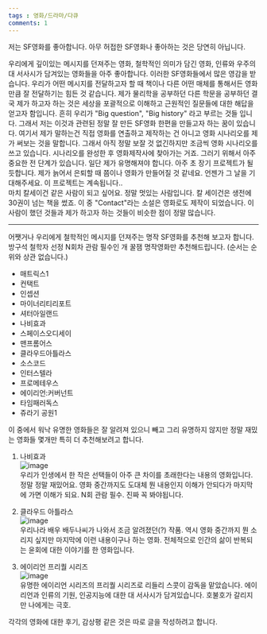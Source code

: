 ```yaml
---
tags : 영화/드라마/다큐
comments: 1
---
```


저는 SF영화를 좋아합니다. 아무 허접한 SF영화나 좋아하는 것은 당연히 아닙니다.

우리에게 깊이있는 메시지를 던져주는 영화, 철학적인 의미가 담긴 영화, 인류와 우주의 대 서사시가 담겨있는 영화들을 아주 좋아합니다. 이러한 SF영화들에서 많은 영감을 받습니다. 우리가 어떤 메시지를 전달하고자 할 때 책이나 다른 어떤 매체를 통해서든 영화만큼 잘 전달하기는 힘든 것 같습니다. 제가 물리학을 공부하던 다른 학문을 공부하던 결국 제가 하고자 하는 것은 세상을 포괄적으로 이해하고 근원적인 질문들에 대한 해답을 얻고자 함입니다. 흔히 우리가 "Big question", "Big history" 라고 부르는 것들 입니다. 그래서 저는 이것과 관련된 정말 잘 만든 SF영화 한편을 만들고자 하는 꿈이 있습니다. 여기서 제가 말하는건 직접 영화를 연출하고 제작하는 건 아니고 영화 시나리오를 제가 써보는 것을 말합니다. 그래서 아직 정말 보잘 것 없긴하지만 조금씩 영화 시나리오를 쓰고 있습니다. 시나리오를 완성한 후 영화제작사에 찾아가는 거죠. 그러기 위해서 아주 중요한 전 단계가 있습니다. 일단 제가 유명해져야 합니다. 아주 초 장기 프로젝트가 될 듯합니다. 제가 늙어서 은퇴할 때 쯤이나 영화가 만들어질 것 같네요. 언젠가 그 날을 기대해주세요. 이 프로젝트는 계속됩니다..  
마치 칼세이건 같은 사람이 되고 싶어요. 정말 멋있는 사람입니다. 칼 세이건은 생전에 30권이 넘는 책을 썼죠. 이 중 "Contact"라는 소설은 영화로도 제작이 되었습니다. 이 사람이 했던 것들과 제가 하고자 하는 것들이 비슷한 점이 정말 많습니다.  

----
어쨋거나 우리에게 철학적인 메시지를 던져주는 명작 SF영화를 추천해 보고자 합니다. 방구석 철학자 선정 N회차 관람 필수인 개 꿀잼 명작영화만 추천해드립니다. (순서는 순위와 상관 없습니다.)  

- 매트릭스1
- 컨택트
- 인셉션
- 마이너리티리포트
- 셔터아일랜드
- 나비효과
- 스페이스오디세이
- 맨프롬어스
- 클라우드아틀라스
- 소스코드
- 인터스텔라
- 프로메테우스
- 에이리언:커버넌트
- 타임패러독스
- 쥬라기 공원1

이 중에서 워낙 유명한 영화들은 잘 알려져 있으니 빼고 그리 유명하지 않지만 정말 재밌는 영화들 몇개만 특히 더 추천해보려고 합니다.

1. 나비효과  
    ![image](https://github.com/principia137/principia137.github.io/assets/62958764/99ec9f2a-661b-4d2d-8fe3-2e41d3e3622f)  
    우리가 인생에서 한 작은 선택들이 아주 큰 차이를 초래한다는 내용의 영화입니다. 정말 정말 재밌어요. 영화 중간까지도 도대체 뭔 내용인지 이해가 안되다가 마지막에 가면 이해가 되요. N회 관람 필수. 진짜 꼭 봐야됩니다.  

2. 클라우드 아틀라스  
    ![image](https://github.com/principia137/principia137.github.io/assets/62958764/1207dbaa-c09e-4ed6-8157-6d087f94dba2)  
    우리나라 배우 배두나씨가 나와서 조금 알려졌던(?) 작품. 역시 영화 중간까지 뭔 소리지 싶지만 마지막에 이런 내용이구나 하는 영화. 전체적으로 인간의 삶이 반복되는 윤회에 대한 이야기를 한 영화입니다.  

3. 에이리언 프리퀄 시리즈  
    ![image](https://github.com/principia137/principia137.github.io/assets/62958764/43f9ea8b-0654-4f9c-b02f-26b960d93744)  
    유명한 에이리언 시리즈의 프리퀄 시리즈로 리들리 스콧이 감독을 맡았습니다. 에이리언과 인류의 기원, 인공지능에 대한 대 서사시가 담겨있습니다. 호불호가 갈리지만 나에게는 극호.  
    
  
각각의 영화에 대한 후기, 감상평 같은 것은 따로 글을 작성하려고 합니다.
